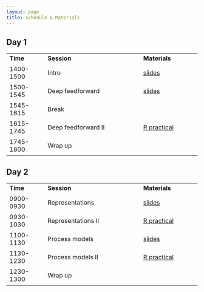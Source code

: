 ```yaml
---
layout: page
title: Schedule & Materials
---
```


## Day 1

<table cellspacing="0" cellpadding="0">
  <col width="20%">
  <col width="50%">
  <col width="30%">
  <tr>
    <td style="padding-right:6px;padding-bottom:6px"><b>Time</b></td>
    <td style="padding-right:6px;padding-bottom:6px"><b>Session</b></td>
    <td style="padding-right:6px;padding-bottom:6px"><b>Materials</b></td>
  </tr>
  <tr>
    <td style="padding-right:6px;padding-bottom:6px">1400-1500</td>
    <td style="padding-right:6px;padding-bottom:6px">Intro</td>
    <td style="padding-right:6px;padding-bottom:6px">
      <a href="../sessions/Intro/Intro.html">slides</a>
    </td>
  </tr>
  <tr>
    <td style="padding-right:6px;padding-bottom:6px">1500-1545</td>
    <td style="padding-right:6px;padding-bottom:6px">Deep feedforward</td>
    <td style="padding-right:6px;padding-bottom:6px">
      <a href="../sessions/DeepFeedForward/DeepFeedForward.html">slides</a>
    </td>
  </tr>  
  <tr>
    <td style="padding-right:6px;padding-bottom:6px">1545-1615</td>
    <td style="padding-right:6px;padding-bottom:6px">Break</td>
    <td style="padding-right:6px;padding-bottom:6px"></td>
  </tr>
  <tr>
    <td style="padding-right:6px;padding-bottom:6px">1615-1745</td>
    <td style="padding-right:6px;padding-bottom:6px">Deep feedforward II</td>
    <td style="padding-right:6px;padding-bottom:6px">
      <a href="../sessions/DeepFeedForward/DeepFeedForward_practical.html">R practical</a>
    </td>
  </tr>
  <tr>
  <td style="padding-right:6px;padding-bottom:6px">1745-1800</td>
    <td style="padding-right:6px;padding-bottom:6px">Wrap up</td>
    <td style="padding-right:6px;padding-bottom:6px"></td>
  </tr>
</table>


## Day 2

<table cellspacing="0" cellpadding="0">
  <col width="20%">
  <col width="50%">
  <col width="30%">
  <tr>
    <td style="padding-right:6px;padding-bottom:6px"><b>Time</b></td>
    <td style="padding-right:6px;padding-bottom:6px"><b>Session</b></td>
    <td style="padding-right:6px;padding-bottom:6px"><b>Materials</b></td>
  </tr>
  <tr>
    <td style="padding-right:6px;padding-bottom:6px">0900-0930</td>
    <td style="padding-right:6px;padding-bottom:6px">Representations</td>
    <td style="padding-right:6px;padding-bottom:6px">
      <a href="../sessions/Representation/Representation.html">slides</a>
    </td>
  </tr>
  <tr>
    <td style="padding-right:6px;padding-bottom:6px">0930-1030</td>
    <td style="padding-right:6px;padding-bottom:6px">Representations II </td>
    <td style="padding-right:6px;padding-bottom:6px">
      <a href="../sessions/Representation/Representation_practical.html">R practical</a>
    </td>
  </tr>  
  <tr>
    <td style="padding-right:6px;padding-bottom:6px">1100-1130</td>
    <td style="padding-right:6px;padding-bottom:6px">Process models</td>
    <td style="padding-right:6px;padding-bottom:6px">
      <a href="">slides</a>
    </td>
  </tr>
  <tr>
    <td style="padding-right:6px;padding-bottom:6px">1130-1230</td>
    <td style="padding-right:6px;padding-bottom:6px">Process models II</td>
    <td style="padding-right:6px;padding-bottom:6px">
      <a href="">R practical</a>
    </td>
  </tr>
  <tr>
    <td style="padding-right:6px;padding-bottom:6px">1230-1300</td>
    <td style="padding-right:6px;padding-bottom:6px">Wrap up</td>
    <td style="padding-right:6px;padding-bottom:6px"></td>
  </tr>  
</table>
